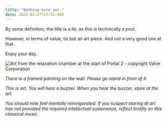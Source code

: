 ```yaml
---
title: "Nothing here yet."
date: 2022-02-27T22:51:50Z
---
```


By some definition, the title is a lie, as this is technically a post.

However, in terms of value, tis but an art piece. And not a very good one at that.

Enjoy your day.

![Art from the relaxation chamber at the start of Portal 2 - copyright Valve Corporation](/images/portal_art.png)

_There is a framed painting on the wall. Please go stand in front of it._

_This is art. You will hear a buzzer. When you hear the buzzer, stare at the art._

_You should now feel mentally reinvigorated. If you suspect staring at art has not provided the required intellectual sustenance, reflect briefly on this classical music._

